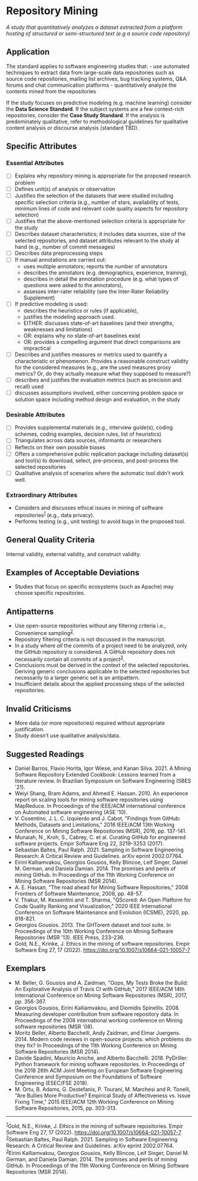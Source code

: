 # Repository Mining
<standard name="Repository Mining">   

*A study that quantitatively analyzes a dataset extracted from a platform hosting of structured or semi-structured text (e.g a source code repository)*    
    
## Application    
    
The standard applies to software engineering studies that: 
    - use automated techniques to extract data from large-scale data repositories such as source code repositories, mailing list archives, bug tracking systems, Q&A forums and chat communication platforms
    - quantitatively analyze the contents mined from the repositories

If the study focuses on predictive modeling (e.g. machine learning) consider the **Data Science Standard**. If the subject systems are a few context-rich repositories, consider the **Case Study Standard**. If the analysis is predominately qualitative, refer to methodological guidelines for qualitative content analysis or discourse analysis (standard TBD).  

## Specific Attributes

### Essential Attributes
<checklist name="Essential">

- [ ] Explains why repository mining is appropriate for the proposed research problem
- [ ] Defines unit(s) of analysis or observation
- [ ] Justifies the selection of the datasets that were studied including specific selection criteria (e.g., number of stars, availability of tests, minimum lines of code and relevant code quality aspects for repository selection)
- [ ] Justifies that the above-mentioned selection criteria is appropriate for the study
- [ ] Describes dataset characteristics; it includes data sources, size of the selected repositories, and dataset attributes relevant to the study at hand (e.g., number of commit messages)
- [ ] Describes data preprocessing steps
- [ ] If manual annotations are carried out:
    - uses multiple annotators; reports the number of annotators
    - describes the annotators (e.g. demographics, experience, training),
    - describes in detail the annotation procedure (e.g. what types of questions were asked to the annotators),
    - assesses inter-rater reliability (see the Inter-Rater Reliability Supplement)
- [ ] If predictive modeling is used:
    - describes the heuristics or rules (if applicable),
    - justifies the modeling approach used.
    - EITHER: discusses state-of-art baselines (and their strengths, weaknesses and limitations)
    - OR: explains why no state-of-art baselines exist
    - OR: provides a compelling argument that direct comparisons are impractical
- [ ] Describes and justifies measures or metrics used to quantify a characteristic or phenomenon. Provides a reasonable construct validity for the considered measures (e.g., are the used measures proxy metrics? Or, do they actually measure what they supposed to measure?)
- [ ] describes and justifies the evaluation metrics (such as precision and recall) used
- [ ] discusses assumptions involved, either concerning problem space or solution space including method design and evaluation, in the study

</checklist>

### Desirable Attributes
<checklist name="Desirable">

- [ ] Provides supplemental materials (e.g., interview guide(s), coding schemes, coding examples, decision rules, list of heuristics)
- [ ] Triangulates across data sources, informants or researchers
- [ ] Reflects on their own possible biases
- [ ] Offers a comprehensive public replication package including dataset(s) and tool(s) to download, select, pre-process, and post-process the selected repositories
- [ ] Qualitative analysis of scenarios where the automatic tool didn’t work well.

</checklist>

### Extraordinary Attributes
<checklist name="Extraordinary">

- Considers and discusses ethical issues in mining of software repositories<sup>[1](#footnote1)</sup> (e.g., data privacy).
- Performs testing (e.g., unit testing) to avoid bugs in the proposed tool.

</checklist>

## General Quality Criteria
Internal validity, external validity, and construct validity.

## Examples of Acceptable Deviations
- Studies that focus on specific ecosystems (such as Apache) may choose specific repositories.

## Antipatterns
- Use open-source repositories without any filtering criteria i.e., Convenience sampling<sup>[2](#footnote2)</sup>.
- Repository filtering criteria is not discussed in the manuscript.
- In a study where *all* the commits of a project need to be analyzed, only the GitHub repository is considered. A GitHub repository does not necessarily contain all commits of a project<sup>[3](#footnote3)</sup>.
- Conclusions must be derived in the context of the selected repositories. Deriving generic conclusions applicable to the selected repositories but necessarily to a larger generic set is an antipattern.
- Insufficient details about the applied processing steps of the selected repositories.

## Invalid Criticisms
- More data (or more repositories) required without appropriate justification.
- Study doesn’t use qualitative analysis/data.


## Suggested Readings
- Daniel Barros, Flavio Horita, Igor Wiese, and Kanan Silva. 2021. A Mining Software Repository Extended Cookbook: Lessons learned from a literature review. In Brazilian Symposium on Software Engineering (SBES '21).
- Weiyi Shang, Bram Adams, and Ahmed E. Hassan. 2010. An experience report on scaling tools for mining software repositories using MapReduce. In Proceedings of the IEEE/ACM international conference on Automated software engineering (ASE '10).
- V. Cosentino, J. L. C. Izquierdo and J. Cabot, "Findings from GitHub: Methods, Datasets and Limitations," 2016 IEEE/ACM 13th Working Conference on Mining Software Repositories (MSR), 2016, pp. 137-141.
- Munaiah, N., Kroh, S., Cabrey, C. et al. Curating GitHub for engineered software projects. Empir Software Eng 22, 3219–3253 (2017).
- Sebastian Baltes, Paul Ralph. 2021. Sampling in Software Engineering Research: A Critical Review and Guidelines. arXiv eprint 2002.07764.
- Eirini Kalliamvakou, Georgios Gousios, Kelly Blincoe, Leif Singer, Daniel M. German, and Daniela Damian. 2014. The promises and perils of mining GitHub. In Proceedings of the 11th Working Conference on Mining Software Repositories (MSR 2014).
- A. E. Hassan, "The road ahead for Mining Software Repositories," 2008 Frontiers of Software Maintenance, 2008, pp. 48-57.
- V. Thakur, M. Kessentini and T. Sharma, "QScored: An Open Platform for Code Quality Ranking and Visualization," 2020 IEEE International Conference on Software Maintenance and Evolution (ICSME), 2020, pp. 818-821.
- Georgios Gousios. 2013. The GHTorent dataset and tool suite. In Proceedings of the 10th Working Conference on Mining Software Repositories (MSR '13). IEEE Press, 233–236.
- Gold, N.E., Krinke, J. Ethics in the mining of software repositories. Empir Software Eng 27, 17 (2022). https://doi.org/10.1007/s10664-021-10057-7

## Exemplars
- M. Beller, G. Gousios and A. Zaidman, "Oops, My Tests Broke the Build: An Explorative Analysis of Travis CI with GitHub," 2017 IEEE/ACM 14th International Conference on Mining Software Repositories (MSR), 2017, pp. 356-367.
- Georgios Gousios, Eirini Kalliamvakou, and Diomidis Spinellis. 2008. Measuring developer contribution from software repository data. In Proceedings of the 2008 international working conference on Mining software repositories (MSR '08).
- Moritz Beller, Alberto Bacchelli, Andy Zaidman, and Elmar Juergens. 2014. Modern code reviews in open-source projects: which problems do they fix? In Proceedings of the 11th Working Conference on Mining Software Repositories (MSR 2014).
- Davide Spadini, Maurício Aniche, and Alberto Bacchelli. 2018. PyDriller: Python framework for mining software repositories. In Proceedings of the 2018 26th ACM Joint Meeting on European Software Engineering Conference and Symposium on the Foundations of Software Engineering (ESEC/FSE 2018).
- M. Ortu, B. Adams, G. Destefanis, P. Tourani, M. Marchesi and R. Tonelli, "Are Bullies More Productive? Empirical Study of Affectiveness vs. Issue Fixing Time," 2015 IEEE/ACM 12th Working Conference on Mining Software Repositories, 2015, pp. 303-313.

---
<footnote><sup>[1](#footnote1)</sup>Gold, N.E., Krinke, J. Ethics in the mining of software repositories. Empir Software Eng 27, 17 (2022). https://doi.org/10.1007/s10664-021-10057-7</footnote><br>
<footnote><sup>[2](#footnote2)</sup>Sebastian Baltes, Paul Ralph. 2021. Sampling in Software Engineering Research: A Critical Review and Guidelines. arXiv eprint 2002.07764.</footnote><br>
<footnote><sup>[3](#footnote3)</sup>Eirini Kalliamvakou, Georgios Gousios, Kelly Blincoe, Leif Singer, Daniel M. German, and Daniela Damian. 2014. The promises and perils of mining GitHub. In Proceedings of the 11th Working Conference on Mining Software Repositories (MSR 2014).</footnote><br>


</standard>
